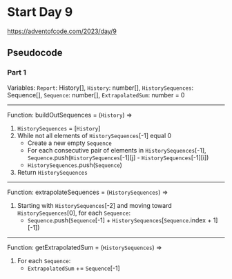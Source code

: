 # Start Day 9

https://adventofcode.com/2023/day/9

## Pseudocode

### Part 1

Variables: `Report`: History[], `History`: number[], `HistorySequences`: Sequence[], `Sequence`: number[], `ExtrapolatedSum`: number = 0

---

Function: buildOutSequences = (`History`) =>

1. `HistorySequences` = [`History`]
2. While not all elements of `HistorySequences`[-1] equal 0
   - Create a new empty `Sequence`
   - For each consecutive pair of elements in `HistorySequences`[-1], `Sequence`.push(`HistorySequences`[-1][j] - `HistorySequences`[-1][i])
   - `HistorySequences`.push(`Sequence`)
3. Return `HistorySequences`

---

Function: extrapolateSequences = (`HistorySequences`) =>

1. Starting with `HistorySequences`[-2] and moving toward `HistorySequences`[0], for each `Sequence`:
   - `Sequence`.push(`Sequence`[-1] + `HistorySequences`[`Sequence`.index + 1][-1])

---

Function: getExtrapolatedSum = (`HistorySequences`) =>

1. For each `Sequence`:
   - `ExtrapolatedSum` += `Sequence`[-1]

